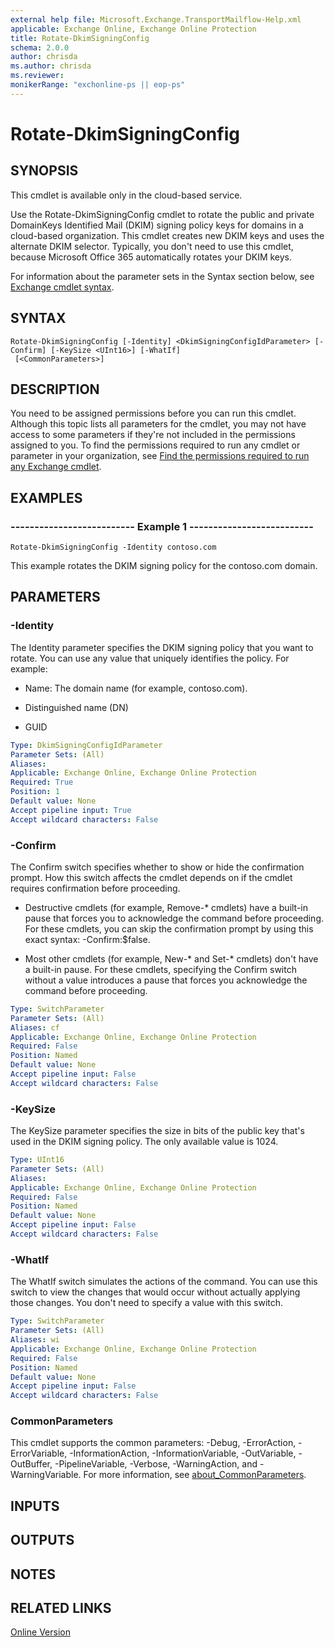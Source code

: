 ```yaml
---
external help file: Microsoft.Exchange.TransportMailflow-Help.xml
applicable: Exchange Online, Exchange Online Protection
title: Rotate-DkimSigningConfig
schema: 2.0.0
author: chrisda
ms.author: chrisda
ms.reviewer:
monikerRange: "exchonline-ps || eop-ps"
---
```


# Rotate-DkimSigningConfig

## SYNOPSIS
This cmdlet is available only in the cloud-based service.

Use the Rotate-DkimSigningConfig cmdlet to rotate the public and private DomainKeys Identified Mail (DKIM) signing policy keys for domains in a cloud-based organization. This cmdlet creates new DKIM keys and uses the alternate DKIM selector. Typically, you don't need to use this cmdlet, because Microsoft Office 365 automatically rotates your DKIM keys.

For information about the parameter sets in the Syntax section below, see [Exchange cmdlet syntax](https://docs.microsoft.com/powershell/exchange/exchange-server/exchange-cmdlet-syntax).

## SYNTAX

```
Rotate-DkimSigningConfig [-Identity] <DkimSigningConfigIdParameter> [-Confirm] [-KeySize <UInt16>] [-WhatIf]
 [<CommonParameters>]
```

## DESCRIPTION
You need to be assigned permissions before you can run this cmdlet. Although this topic lists all parameters for the cmdlet, you may not have access to some parameters if they're not included in the permissions assigned to you. To find the permissions required to run any cmdlet or parameter in your organization, see [Find the permissions required to run any Exchange cmdlet](https://docs.microsoft.com/powershell/exchange/exchange-server/find-exchange-cmdlet-permissions).

## EXAMPLES

### -------------------------- Example 1 --------------------------
```
Rotate-DkimSigningConfig -Identity contoso.com
```

This example rotates the DKIM signing policy for the contoso.com domain.

## PARAMETERS

### -Identity
The Identity parameter specifies the DKIM signing policy that you want to rotate. You can use any value that uniquely identifies the policy. For example:

- Name: The domain name (for example, contoso.com).

- Distinguished name (DN)

- GUID

```yaml
Type: DkimSigningConfigIdParameter
Parameter Sets: (All)
Aliases:
Applicable: Exchange Online, Exchange Online Protection
Required: True
Position: 1
Default value: None
Accept pipeline input: True
Accept wildcard characters: False
```

### -Confirm
The Confirm switch specifies whether to show or hide the confirmation prompt. How this switch affects the cmdlet depends on if the cmdlet requires confirmation before proceeding.

- Destructive cmdlets (for example, Remove-\* cmdlets) have a built-in pause that forces you to acknowledge the command before proceeding. For these cmdlets, you can skip the confirmation prompt by using this exact syntax: -Confirm:$false.

- Most other cmdlets (for example, New-\* and Set-\* cmdlets) don't have a built-in pause. For these cmdlets, specifying the Confirm switch without a value introduces a pause that forces you acknowledge the command before proceeding.

```yaml
Type: SwitchParameter
Parameter Sets: (All)
Aliases: cf
Applicable: Exchange Online, Exchange Online Protection
Required: False
Position: Named
Default value: None
Accept pipeline input: False
Accept wildcard characters: False
```

### -KeySize
The KeySize parameter specifies the size in bits of the public key that's used in the DKIM signing policy. The only available value is 1024.

```yaml
Type: UInt16
Parameter Sets: (All)
Aliases:
Applicable: Exchange Online, Exchange Online Protection
Required: False
Position: Named
Default value: None
Accept pipeline input: False
Accept wildcard characters: False
```

### -WhatIf
The WhatIf switch simulates the actions of the command. You can use this switch to view the changes that would occur without actually applying those changes. You don't need to specify a value with this switch.

```yaml
Type: SwitchParameter
Parameter Sets: (All)
Aliases: wi
Applicable: Exchange Online, Exchange Online Protection
Required: False
Position: Named
Default value: None
Accept pipeline input: False
Accept wildcard characters: False
```

### CommonParameters
This cmdlet supports the common parameters: -Debug, -ErrorAction, -ErrorVariable, -InformationAction, -InformationVariable, -OutVariable, -OutBuffer, -PipelineVariable, -Verbose, -WarningAction, and -WarningVariable. For more information, see [about_CommonParameters](https://go.microsoft.com/fwlink/p/?LinkID=113216).

## INPUTS

###  

## OUTPUTS

###  

## NOTES

## RELATED LINKS

[Online Version](https://technet.microsoft.com/library/88ba21af-c860-4106-b305-c30f9b4697e1.aspx)
